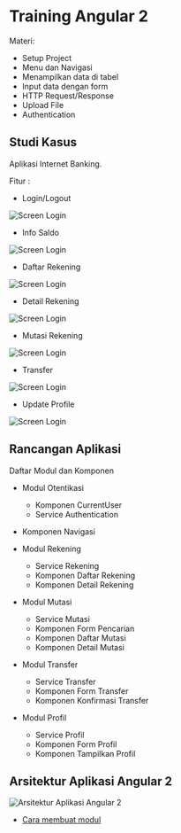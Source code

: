 # Training Angular 2 #

Materi:

* Setup Project
* Menu dan Navigasi
* Menampilkan data di tabel
* Input data dengan form
* HTTP Request/Response
* Upload File
* Authentication

## Studi Kasus ##

Aplikasi Internet Banking.

Fitur :

* Login/Logout

![Screen Login](catatan/img/login-screen.jpg)

* Info Saldo

![Screen Login](catatan/img/info-saldo.jpg)

* Daftar Rekening

![Screen Login](catatan/img/daftar-rekening.jpg)

* Detail Rekening

![Screen Login](catatan/img/detail-rekening.jpg)

* Mutasi Rekening

![Screen Login](catatan/img/mutasi-rekening.jpg)

* Transfer

![Screen Login](catatan/img/transfer.jpg)

* Update Profile

![Screen Login](catatan/img/profile.jpg)


## Rancangan Aplikasi ##

Daftar Modul dan Komponen

* Modul Otentikasi

    * Komponen CurrentUser
    * Service Authentication

* Komponen Navigasi

* Modul Rekening

    * Service Rekening
    * Komponen Daftar Rekening
    * Komponen Detail Rekening

* Modul Mutasi

    * Service Mutasi
    * Komponen Form Pencarian
    * Komponen Daftar Mutasi
    * Komponen Detail Mutasi

* Modul Transfer

    * Service Transfer
    * Komponen Form Transfer
    * Komponen Konfirmasi Transfer

* Modul Profil

    * Service Profil
    * Komponen Form Profil
    * Komponen Tampilkan Profil

## Arsitektur Aplikasi Angular 2 ##

![Arsitektur Aplikasi Angular 2](catatan/img/arsitektur-aplikasi-angular2.jpg)

* [Cara membuat modul](catatan/membuat-modul.md)
